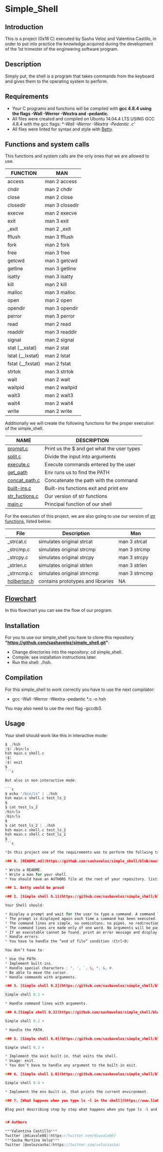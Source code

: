 # Simple_Shell

## Introduction

This is a project (0x16 C) executed by Sasha Veloz and Valentina Castillo, in order to put into practice the
knowledge acquired during the development of the 1st trimester of the engineering software program.

## Description

Simply put, the shell is a program that takes commands from the keyboard and gives them to the operating system to perform.

## Requirements

* Your C programs and functions will be compiled with **gcc 4.8.4 using the flags -Wall -Werror -Wextra and -pedantic**.
* All files were created and compiled on Ubuntu 14.04.4 LTS USING GCC 4.8.4 with the gcc flags: **-Wall -Werror -Wextra -Pedantic *.c'**
* All files were linted for syntax and style with [Betty](https://github.com/holbertonschool/Betty/blob/master/betty-style.pl).

## Functions and system calls

This functions and system calls are the only ones that we are allowed to use.


|FUNCTION| MAN |
|--------|-----|
|access  |man 2 access|
|chdir|man 2 chdir|
|close|man 2 close|
|closedir|man 3 closedir|
|execve|man 2 execve|
|exit|man 3 exit|
| _exit|man 2 _exit|
|fflush|man 3 fflush|
|fork|man 2 fork|
|free|man 3 free|
|getcwd|man 3 getcwd|
|getline|man 3 getline|
|isatty|man 3 isatty|
|kill|man 2 kill|
|malloc|man 3 malloc|
|open|man 2 open|
|opendir|man 3 opendir|
|perror|man 3 perror|
|read|man 2 read|
|readdir|man 3 readdir|
|signal|man 2 signal|
|stat (__xstat)|man 2 stat|
|lstat (__lxstat)|man 2 lstat|
|fstat (__fxstat)|man 2 fstat|
|strtok|man 3 strtok|
|wait|man 2 wait|
|waitpid|man 2 waitpid|
|wait3|man 2 wait3|
|wait4|man 2 wait4|
|write|man 2 write|


Additionally we will create the following functions for the proper execution of the simple_shell.

|NAME|DESCRIPTION|
-----|-----------|
|[prompt.c](https://github.com/sashaveloz/simple_shell/blob/master/prompt.c)|Print us the $ and get what the user types|
|[split.c](https://github.com/sashaveloz/simple_shell/blob/master/split.c)|Divide the input into arguments|
|[execute.c](https://github.com/sashaveloz/simple_shell/blob/master/execute.c)|Execute commands entered by the user|
|[get_path](https://github.com/sashaveloz/simple_shell/blob/master/get_path.c)|Env runs us to find the PATH
|[concat_path.c](https://github.com/sashaveloz/simple_shell/blob/master/concat_path.c)|Concatenate the path with the command|
|[built-ins.c](https://github.com/sashaveloz/simple_shell/blob/master/built-ins.c)|Built-ins functions exit and print env|
|[str_fuctions.c](https://github.com/sashaveloz/simple_shell/blob/master/str_functions.c)|Our version of str functions|
|[main.c](https://github.com/sashaveloz/simple_shell/blob/master/main.c)|Principal function of our shell|

For the execution of this project, we are also going to use our version of [str functions](https://github.com/sashaveloz/simple_shell/blob/master/str_functions.c), listed below:

|File|	   Description| Man|
|--------|------------|--------|
|_strcat.c|simulates original strcat|man 3 strcat|
|_strcmp.c|simulates original strcmp|man 3 strcmp|
|_strcpy.c|simulates original strcpy|man 3 strcpy|
|_strlen.c|simulates original strlen|man 3 strlen|
|_strncmp.c|simulates original strncmp|man 3 strncmp|
|[holberton.h](https://github.com/sashaveloz/simple_shell/blob/master/holberton.h)|contains prototypes and libraries|NA|

## [Flowchart](https://app.diagrams.net/#G1ghh92jjUK03Z4PWrC9xhUt3XwAdscjnw)

In this flowchart you can see the flow of our program.

## Installation

For you to use our simple_shell you have to clone this repository **"https://github.com/sashaveloz/simple_shell.git"**:

* Change directories into the repository: cd simple_shell.
* Compile: see installation instructions later.
* Run the shell: ./hsh.

## Compilation

For this simple_shell to work correctly you have to use the next compilator:

* gcc -Wall -Werror -Wextra -pedantic *.c -o hsh

You may also need to use the next flag -gccdb3. 


## Usage

Your shell should work like this in interactive mode:

```c
$ ./hsh
($) /bin/ls
hsh main.c shell.c
($)
($) exit
$
```c

But also in non-interactive mode:

```c
$ echo "/bin/ls" | ./hsh
hsh main.c shell.c test_ls_2
$
$ cat test_ls_2
/bin/ls
/bin/ls
$
$ cat test_ls_2 | ./hsh
hsh main.c shell.c test_ls_2
hsh main.c shell.c test_ls_2
$
```c

*In this project one of the requirements was to perform the follwing tasks;*

### 0. [README.md](https://github.com/sashaveloz/simple_shell/blob/master/README.md),[man](https://github.com/sashaveloz/simple_shell/blob/master/man_1_simple_shell),[AUTHORS](https://github.com/sashaveloz/simple_shell/blob/master/AUTHORS).

* Write a README. 
* Write a man for your shell.
* You should have an AUTHORS file at the root of your repository, listing all.

### 1. Betty would be proud

### 2. [Simple shell 0.1](https://github.com/sashaveloz/simple_shell/blob/master/main.c)

Your Shell should:

* Display a prompt and wait for the user to type a command. A command line always ends with a new line.
* The prompt is displayed again each time a command has been executed.
* The command lines are simple, no semicolons, no pipes, no redirections or any other advanced features.
* The command lines are made only of one word. No arguments will be passed to programs.
* If an executable cannot be found, print an error message and display the prompt again.
* Handle errors.
* You have to handle the “end of file” condition (Ctrl+D)

You don’t have to:

* Use the PATH.
* Implement built-ins.
* Handle special characters : ", ', `, \, *, &, #.
* Be able to move the cursor.
* Handle commands with arguments.

### 3. [Simple shell 0.2](https://github.com/sashaveloz/simple_shell/blob/master/split.c)

Simple shell 0.1 +

* Handle command lines with arguments.

### 4.[Simple shell 0.3](https://github.com/sashaveloz/simple_shell/blob/master/concat_path.c)

Simple shell 0.2 +

* Handle the PATH.

### 5. [Simple shell 0.4](https://github.com/sashaveloz/simple_shell/blob/master/main.c)

Simple shell 0.3 +

* Implement the exit built-in, that exits the shell.
* Usage: exit.
* You don’t have to handle any argument to the built-in exit.

### 6. [Simple shell 1.0](https://github.com/sashaveloz/simple_shell/blob/master/built-ins.c)

Simple shell 0.4 +

* Implement the env built-in, that prints the current environment.

### 7. [What happens when you type ls -l in the shell](https://www.linkedin.com/pulse/what-happens-when-we-type-ls-l-shell-sasha-veloz/?published=t)

Blog post describing step by step what happens when you type ls -l and hit Enter in a shell.  


## Authors

***Valentina Castillo***
Twitter [@diavale86](https://twitter.com/diavale86)  
***Sasha Martina Veloz***
Twitter [@velozsasha](https://twitter.com/velozsasha)
